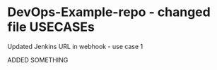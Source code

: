 # DevOps-Example-repo - changed file USECASEs
Updated Jenkins URL in webhook - use case 1

ADDED SOMETHING
